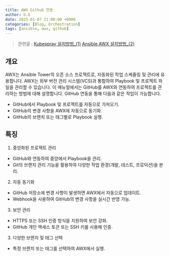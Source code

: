 ```yaml
---
title: AWX Github 연동
author: G.G
date: 2025-01-07 21:08:00 +0900
categories: [Blog, Orchestration]
tags: [ansible, awx, github]
---
```


> 관련글 :
> [ Kubespray 설치방법_(1)](https://heaths2.github.io/posts/kubespray_install/)
> [ Ansible AWX 설치방법_(2)](https://heaths2.github.io/posts/AWX-install/)

## 개요
AWX는 Ansible Tower의 오픈 소스 프로젝트로, 자동화된 작업 스케줄링 및 관리에 유용합니다. AWX는 외부 버전 관리 시스템(VCS)과 통합하여 Playbook 및 프로젝트 파일을 관리할 수 있습니다. 이 매뉴얼에서는 GitHub를 AWX와 연동하여 프로젝트를 관리하는 방법에 대해 설명합니다.
GitHub 연동을 통해 다음과 같은 작업이 가능합니다.
- GitHub에서 Playbook 및 프로젝트를 자동으로 가져오기.
- GitHub의 변경 사항을 AWX에 자동으로 동기화.
- GitHub의 브랜치 또는 태그별로 Playbook 실행.

## 특징
1. 중앙화된 프로젝트 관리
- GitHub와 연동하여 중앙에서 Playbook을 관리.
- Git의 브랜치 관리 기능을 활용하여 다양한 작업 환경(개발, 테스트, 프로덕션)을 분리.

2. 자동 동기화  
- GitHub 저장소에 변경 사항이 발생하면 AWX에서 자동으로 업데이트.
- Webhook을 사용하여 GitHub의 변경 사항을 실시간 반영 가능.

3. 보안 관리
- HTTPS 또는 SSH 인증 방식을 지원하여 보안 강화.
- GitHub 개인 액세스 토큰 또는 SSH 키를 사용해 인증.

3. 다양한 브랜치 및 태그 선택
- 특정 브랜치 또는 태그를 선택하여 AWX에서 실행.

## 
